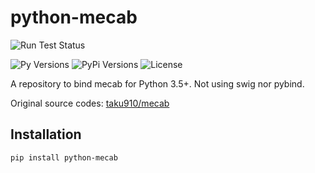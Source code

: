 # python-mecab

![Run Test Status](https://github.com/jeongukjae/python-mecab/workflows/Run%20Test/badge.svg)

![Py Versions](https://img.shields.io/pypi/pyversions/python-mecab)
![PyPi Versions](https://img.shields.io/pypi/v/python-mecab)
![License](https://img.shields.io/pypi/l/python-mecab)

A repository to bind mecab for Python 3.5+. Not using swig nor pybind.

Original source codes: [taku910/mecab](https://github.com/taku910/mecab)

## Installation

```sh
pip install python-mecab
```
